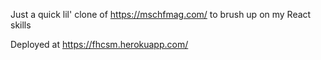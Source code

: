 Just a quick lil' clone of https://mschfmag.com/ to brush up on my React skills

Deployed at https://fhcsm.herokuapp.com/
